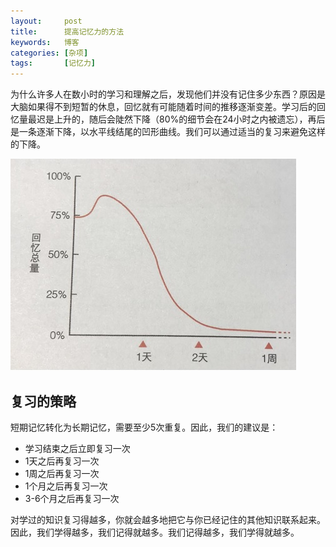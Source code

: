 ```yaml
---
layout:     post
title:      提高记忆力的方法 
keywords:   博客
categories: [杂项]
tags:	    [记忆力]
---
```


为什么许多人在数小时的学习和理解之后，发现他们并没有记住多少东西？原因是大脑如果得不到短暂的休息，回忆就有可能随着时间的推移逐渐变差。学习后的回忆量最迟是上升的，随后会陡然下降（80%的细节会在24小时之内被遗忘），再后是一条逐渐下降，以水平线结尾的凹形曲线。我们可以通过适当的复习来避免这样的下降。   

  ![](/images/images_2018/6-28_1.jpg)  


## 复习的策略  

短期记忆转化为长期记忆，需要至少5次重复。因此，我们的建议是：  

* 学习结束之后立即复习一次
* 1天之后再复习一次
* 1周之后再复习一次
* 1个月之后再复习一次
* 3-6个月之后再复习一次

对学过的知识复习得越多，你就会越多地把它与你已经记住的其他知识联系起来。  因此，我们学得越多，我们记得就越多。我们记得越多，我们学得就越多。      
  

